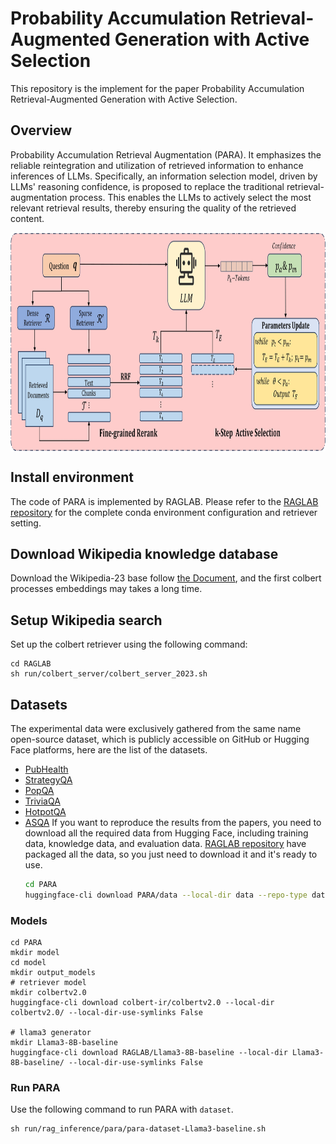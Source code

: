 # Probability Accumulation Retrieval-Augmented Generation with Active Selection

This repository is the implement for the paper Probability Accumulation Retrieval-Augmented Generation with Active Selection.

## Overview

Probability Accumulation Retrieval Augmentation (PARA). It emphasizes the reliable reintegration and utilization of retrieved information to enhance inferences of LLMs. Specifically, an information selection model, driven by LLMs' reasoning confidence, is proposed to replace the traditional retrieval-augmentation process. This enables the LLMs to actively select the most relevant retrieval results, thereby ensuring the quality of the retrieved content.

<p align="center">
  <img align="middle" src="fig/para.jpg" height="350" alt="PARA"/>
</p>

## Install environment
The code of PARA is implemented by RAGLAB. Please refer to the [RAGLAB repository](https://github.com/fate-ubw/RAGLab) for the complete conda environment configuration and retriever setting.


## Download Wikipedia knowledge database
Download the Wikipedia-23 base follow [the Document](https://github.com/fate-ubw/RAGLAB/blob/main/docs/process_wiki.md), and the first colbert processes embeddings may takes a long time.

## Setup Wikipedia search
Set up the colbert retriever using the following command:
```shell
cd RAGLAB
sh run/colbert_server/colbert_server_2023.sh
```

## Datasets
The experimental data were exclusively gathered from the same name open-source dataset, which is publicly accessible on GitHub or Hugging Face platforms, here are the list of the datasets.


- [PubHealth](https://huggingface.co/datasets/ImperialCollegeLondon/health_fact)
- [StrategyQA](https://huggingface.co/datasets/wics/strategy-qa)
- [PopQA](https://huggingface.co/datasets/akariasai/PopQA)
- [TriviaQA](https://huggingface.co/datasets/mandarjoshi/trivia_qa)
- [HotpotQA](https://huggingface.co/datasets/hotpotqa/hotpot_qa)
- [ASQA](https://huggingface.co/datasets/din0s/asqa)
If you want to reproduce the results from the papers, you need to download all the required data from Hugging Face, including training data, knowledge data, and evaluation data. [RAGLAB repository](https://github.com/fate-ubw/RAGLab) have packaged all the data, so you just need to download it and it's ready to use.
  ~~~bash
  cd PARA
  huggingface-cli download PARA/data --local-dir data --repo-type dataset
  ~~~



### Models
```shell
cd PARA
mkdir model
cd model
mkdir output_models
# retriever model
mkdir colbertv2.0
huggingface-cli download colbert-ir/colbertv2.0 --local-dir colbertv2.0/ --local-dir-use-symlinks False

# llama3 generator
mkdir Llama3-8B-baseline
huggingface-cli download RAGLAB/Llama3-8B-baseline --local-dir Llama3-8B-baseline/ --local-dir-use-symlinks False
```

### Run PARA
Use the following command to run PARA with `dataset`. 
```shell
sh run/rag_inference/para/para-dataset-Llama3-baseline.sh 
```
